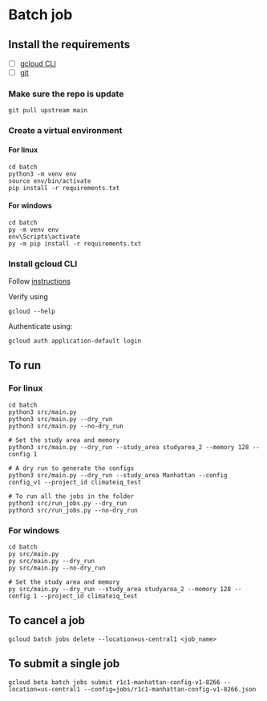 # Batch job 

## Install the requirements
- [ ] [gcloud CLI](https://cloud.google.com/sdk/docs/install)
- [ ] [git](https://git-scm.com/book/en/v2/Getting-Started-Installing-Git)

### Make sure the repo is update
```
git pull upstream main
```

### Create a virtual environment 

#### For linux
```
cd batch
python3 -m venv env
source env/bin/activate
pip install -r requirements.txt
```

#### For windows 

```
cd batch
py -m venv env
env\Scripts\activate
py -m pip install -r requirements.txt
```

### Install gcloud CLI

Follow [instructions](https://cloud.google.com/sdk/docs/install-sdk)

Verify using

```
gcloud --help
```

Authenticate using:
```
gcloud auth application-default login
```

## To run

### For linux

```
cd batch
python3 src/main.py
python3 src/main.py --dry_run
python3 src/main.py --no-dry_run

# Set the study area and memory
python3 src/main.py --dry_run --study_area studyarea_2 --memory 128 --config 1

# A dry run to generate the configs
python3 src/main.py --dry_run --study_area Manhattan --config config_v1 --project_id climateiq_test
```

```
# To run all the jobs in the folder
python3 src/run_jobs.py --dry_run
python3 src/run_jobs.py --no-dry_run
```
### For windows 

```
cd batch
py src/main.py
py src/main.py --dry_run
py src/main.py --no-dry_run

# Set the study area and memory
py src/main.py --dry_run --study_area studyarea_2 --memory 128 --config 1 --project_id climateiq_test
```

## To cancel a job
```
gcloud batch jobs delete --location=us-central1 <job_name>
```

## To submit a single job
```
gcloud beta batch jobs submit r1c1-manhattan-config-v1-8266 --location=us-central1 --config=jobs/r1c1-manhattan-config-v1-8266.json
```